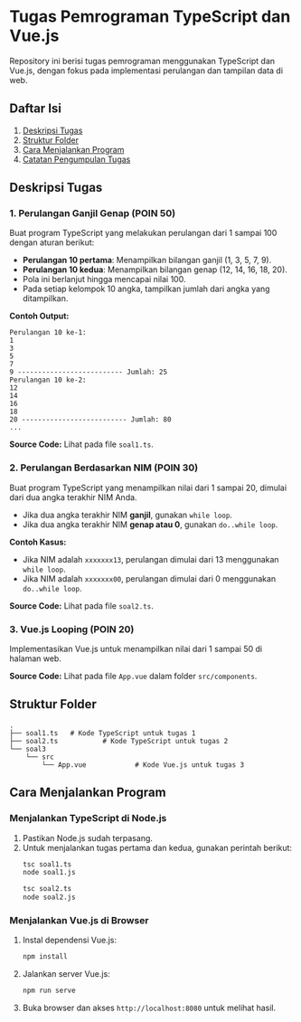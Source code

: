 
# Tugas Pemrograman TypeScript dan Vue.js

Repository ini berisi tugas pemrograman menggunakan TypeScript dan Vue.js, dengan fokus pada implementasi perulangan dan tampilan data di web.

## Daftar Isi

1. [Deskripsi Tugas](#deskripsi-tugas)
2. [Struktur Folder](#struktur-folder)
3. [Cara Menjalankan Program](#cara-menjalankan-program)
4. [Catatan Pengumpulan Tugas](#catatan-pengumpulan-tugas)

## Deskripsi Tugas

### 1. Perulangan Ganjil Genap (POIN 50)

Buat program TypeScript yang melakukan perulangan dari 1 sampai 100 dengan aturan berikut:

- **Perulangan 10 pertama**: Menampilkan bilangan ganjil (1, 3, 5, 7, 9).
- **Perulangan 10 kedua**: Menampilkan bilangan genap (12, 14, 16, 18, 20).
- Pola ini berlanjut hingga mencapai nilai 100.
- Pada setiap kelompok 10 angka, tampilkan jumlah dari angka yang ditampilkan.

**Contoh Output:**
```
Perulangan 10 ke-1:
1
3
5
7
9 -------------------------- Jumlah: 25
Perulangan 10 ke-2:
12
14
16
18
20 -------------------------- Jumlah: 80
...
```

**Source Code:** Lihat pada file `soal1.ts`.

### 2. Perulangan Berdasarkan NIM (POIN 30)

Buat program TypeScript yang menampilkan nilai dari 1 sampai 20, dimulai dari dua angka terakhir NIM Anda.

- Jika dua angka terakhir NIM **ganjil**, gunakan `while loop`.
- Jika dua angka terakhir NIM **genap atau 0**, gunakan `do..while loop`.

**Contoh Kasus:**
- Jika NIM adalah `xxxxxxx13`, perulangan dimulai dari 13 menggunakan `while loop`.
- Jika NIM adalah `xxxxxxx00`, perulangan dimulai dari 0 menggunakan `do..while loop`.

**Source Code:** Lihat pada file `soal2.ts`.

### 3. Vue.js Looping (POIN 20)

Implementasikan Vue.js untuk menampilkan nilai dari 1 sampai 50 di halaman web.

**Source Code:** Lihat pada file `App.vue` dalam folder `src/components`.

## Struktur Folder

```
.
├── soal1.ts   # Kode TypeScript untuk tugas 1
├── soal2.ts           # Kode TypeScript untuk tugas 2
└── soal3
    └── src
        └── App.vue            # Kode Vue.js untuk tugas 3
```

## Cara Menjalankan Program

### Menjalankan TypeScript di Node.js
1. Pastikan Node.js sudah terpasang.
2. Untuk menjalankan tugas pertama dan kedua, gunakan perintah berikut:
   ```bash
   tsc soal1.ts
   node soal1.js
   ```
   ```bash
   tsc soal2.ts
   node soal2.js
   ```

### Menjalankan Vue.js di Browser
1. Instal dependensi Vue.js:
   ```bash
   npm install
   ```
2. Jalankan server Vue.js:
   ```bash
   npm run serve
   ```
3. Buka browser dan akses `http://localhost:8080` untuk melihat hasil.


